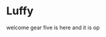 # Luffy
welcome
gear five is here and it is op 
 
 
 
 
    
            
           
                 
                  
            
           
   
  
